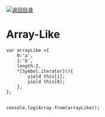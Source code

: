 [![返回目录](https://parg.co/USw)](https://parg.co/bxN) 
 
 
 

# Array-Like
```
var arrayLike ={
    0:'a',
    1:'b',
    length:2,
    *[Symbol.iterator](){
        yield this[1];
        yield this[0];
    },
};


console.log(Array.from(arrayLike));
```